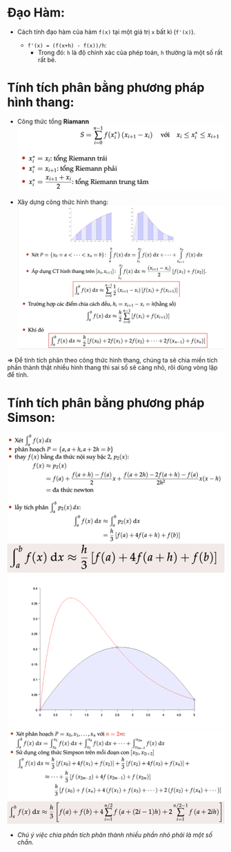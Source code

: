 
# Đạo Hàm: 

- Cách tính đạo hàm của hàm `f(x)` tại một giá trị `x` bất kì (`f'(x)`).
  
    - `f'(x) = (f(x+h) - f(x))/h`:
      - Trong đó: `h` là độ chính xác của phép toán, `h` thường là một số rất rất bé.

# Tính tích phân bằng phương pháp hình thang: 

- Công thức tổng **Riamann** 
    ![Alt text](img/Ct_tong_riemainn.png)

- Xây dựng công thức hình thang: 
    ![Alt text](img/ct_hinh_thang1.png)
    ![Alt text](img/ct_hinh_thang_2.png)

=> Để tính tích phân theo công thức hình thang, chúng ta sẽ chia miền tích phần thành thật nhiều hình thang thì sai số sẽ càng nhỏ, rôì dùng vòng lập để tính.

# Tính tích phân bằng phương pháp Simson: 
![Alt text](img/simson1.png)
![Alt text](img/simson2.png)
![Alt text](img/simson3.png)
![Alt text](img/simson4.png)
- *Chú ý việc chia phần tích phân thành nhiều phần nhỏ phải là một số chẵn.*
  
